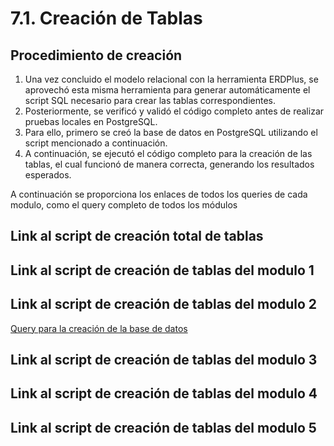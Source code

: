 # 7.1. Creación de Tablas

## Procedimiento de creación

1. Una vez concluido el modelo relacional con la herramienta ERDPlus, se aprovechó esta misma herramienta para generar automáticamente el script SQL necesario para crear las tablas correspondientes.
2. Posteriormente, se verificó y validó el código completo antes de realizar pruebas locales en PostgreSQL.
3. Para ello, primero se creó la base de datos en PostgreSQL utilizando el script mencionado a continuación.
4. A continuación, se ejecutó el código completo para la creación de las tablas, el cual funcionó de manera correcta, generando los resultados esperados.

A continuación se proporciona los enlaces de todos los queries de cada modulo, como el query completo de todos los módulos

## Link al script de creación total de tablas

## Link al script de creación de tablas del modulo 1

## Link al script de creación de tablas del modulo 2
[Query para la creación de la base de datos](../Scripts/Modulo2_CreacionTablas.sql)

## Link al script de creación de tablas del modulo 3
## Link al script de creación de tablas del modulo 4
## Link al script de creación de tablas del modulo 5